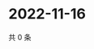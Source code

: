 # 2022-11-16

共 0 条

<!-- BEGIN WEIBO -->
<!-- 最后更新时间 Wed Nov 16 2022 13:14:25 GMT+0800 (China Standard Time) -->

<!-- END WEIBO -->
